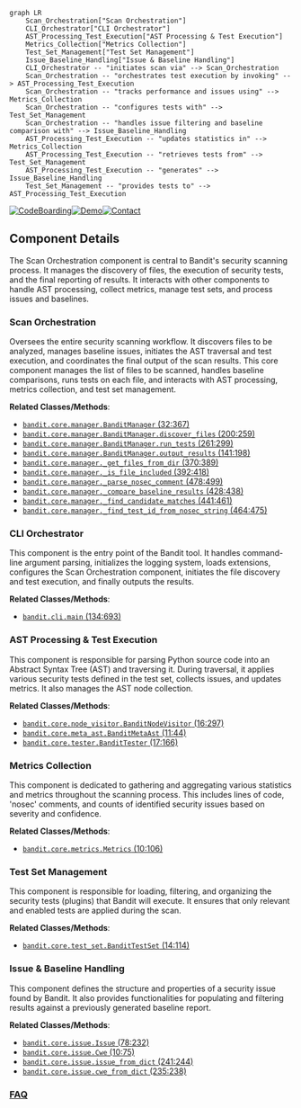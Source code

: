 ```mermaid
graph LR
    Scan_Orchestration["Scan Orchestration"]
    CLI_Orchestrator["CLI Orchestrator"]
    AST_Processing_Test_Execution["AST Processing & Test Execution"]
    Metrics_Collection["Metrics Collection"]
    Test_Set_Management["Test Set Management"]
    Issue_Baseline_Handling["Issue & Baseline Handling"]
    CLI_Orchestrator -- "initiates scan via" --> Scan_Orchestration
    Scan_Orchestration -- "orchestrates test execution by invoking" --> AST_Processing_Test_Execution
    Scan_Orchestration -- "tracks performance and issues using" --> Metrics_Collection
    Scan_Orchestration -- "configures tests with" --> Test_Set_Management
    Scan_Orchestration -- "handles issue filtering and baseline comparison with" --> Issue_Baseline_Handling
    AST_Processing_Test_Execution -- "updates statistics in" --> Metrics_Collection
    AST_Processing_Test_Execution -- "retrieves tests from" --> Test_Set_Management
    AST_Processing_Test_Execution -- "generates" --> Issue_Baseline_Handling
    Test_Set_Management -- "provides tests to" --> AST_Processing_Test_Execution
```
[![CodeBoarding](https://img.shields.io/badge/Generated%20by-CodeBoarding-9cf?style=flat-square)](https://github.com/CodeBoarding/GeneratedOnBoardings)[![Demo](https://img.shields.io/badge/Try%20our-Demo-blue?style=flat-square)](https://www.codeboarding.org/demo)[![Contact](https://img.shields.io/badge/Contact%20us%20-%20contact@codeboarding.org-lightgrey?style=flat-square)](mailto:contact@codeboarding.org)

## Component Details

The Scan Orchestration component is central to Bandit's security scanning process. It manages the discovery of files, the execution of security tests, and the final reporting of results. It interacts with other components to handle AST processing, collect metrics, manage test sets, and process issues and baselines.

### Scan Orchestration
Oversees the entire security scanning workflow. It discovers files to be analyzed, manages baseline issues, initiates the AST traversal and test execution, and coordinates the final output of the scan results. This core component manages the list of files to be scanned, handles baseline comparisons, runs tests on each file, and interacts with AST processing, metrics collection, and test set management.


**Related Classes/Methods**:

- <a href="https://github.com/PyCQA/bandit/blob/master/bandit/core/manager.py#L32-L367" target="_blank" rel="noopener noreferrer">`bandit.core.manager.BanditManager` (32:367)</a>
- <a href="https://github.com/PyCQA/bandit/blob/master/bandit/core/manager.py#L200-L259" target="_blank" rel="noopener noreferrer">`bandit.core.manager.BanditManager.discover_files` (200:259)</a>
- <a href="https://github.com/PyCQA/bandit/blob/master/bandit/core/manager.py#L261-L299" target="_blank" rel="noopener noreferrer">`bandit.core.manager.BanditManager.run_tests` (261:299)</a>
- <a href="https://github.com/PyCQA/bandit/blob/master/bandit/core/manager.py#L141-L198" target="_blank" rel="noopener noreferrer">`bandit.core.manager.BanditManager.output_results` (141:198)</a>
- <a href="https://github.com/PyCQA/bandit/blob/master/bandit/core/manager.py#L370-L389" target="_blank" rel="noopener noreferrer">`bandit.core.manager._get_files_from_dir` (370:389)</a>
- <a href="https://github.com/PyCQA/bandit/blob/master/bandit/core/manager.py#L392-L418" target="_blank" rel="noopener noreferrer">`bandit.core.manager._is_file_included` (392:418)</a>
- <a href="https://github.com/PyCQA/bandit/blob/master/bandit/core/manager.py#L478-L499" target="_blank" rel="noopener noreferrer">`bandit.core.manager._parse_nosec_comment` (478:499)</a>
- <a href="https://github.com/PyCQA/bandit/blob/master/bandit/core/manager.py#L428-L438" target="_blank" rel="noopener noreferrer">`bandit.core.manager._compare_baseline_results` (428:438)</a>
- <a href="https://github.com/PyCQA/bandit/blob/master/bandit/core/manager.py#L441-L461" target="_blank" rel="noopener noreferrer">`bandit.core.manager._find_candidate_matches` (441:461)</a>
- <a href="https://github.com/PyCQA/bandit/blob/master/bandit/core/manager.py#L464-L475" target="_blank" rel="noopener noreferrer">`bandit.core.manager._find_test_id_from_nosec_string` (464:475)</a>


### CLI Orchestrator
This component is the entry point of the Bandit tool. It handles command-line argument parsing, initializes the logging system, loads extensions, configures the Scan Orchestration component, initiates the file discovery and test execution, and finally outputs the results.


**Related Classes/Methods**:

- <a href="https://github.com/PyCQA/bandit/blob/master/bandit/cli/main.py#L134-L693" target="_blank" rel="noopener noreferrer">`bandit.cli.main` (134:693)</a>


### AST Processing & Test Execution
This component is responsible for parsing Python source code into an Abstract Syntax Tree (AST) and traversing it. During traversal, it applies various security tests defined in the test set, collects issues, and updates metrics. It also manages the AST node collection.


**Related Classes/Methods**:

- <a href="https://github.com/PyCQA/bandit/blob/master/bandit/core/node_visitor.py#L16-L297" target="_blank" rel="noopener noreferrer">`bandit.core.node_visitor.BanditNodeVisitor` (16:297)</a>
- <a href="https://github.com/PyCQA/bandit/blob/master/bandit/core/meta_ast.py#L11-L44" target="_blank" rel="noopener noreferrer">`bandit.core.meta_ast.BanditMetaAst` (11:44)</a>
- <a href="https://github.com/PyCQA/bandit/blob/master/bandit/core/tester.py#L17-L166" target="_blank" rel="noopener noreferrer">`bandit.core.tester.BanditTester` (17:166)</a>


### Metrics Collection
This component is dedicated to gathering and aggregating various statistics and metrics throughout the scanning process. This includes lines of code, 'nosec' comments, and counts of identified security issues based on severity and confidence.


**Related Classes/Methods**:

- <a href="https://github.com/PyCQA/bandit/blob/master/bandit/core/metrics.py#L10-L106" target="_blank" rel="noopener noreferrer">`bandit.core.metrics.Metrics` (10:106)</a>


### Test Set Management
This component is responsible for loading, filtering, and organizing the security tests (plugins) that Bandit will execute. It ensures that only relevant and enabled tests are applied during the scan.


**Related Classes/Methods**:

- <a href="https://github.com/PyCQA/bandit/blob/master/bandit/core/test_set.py#L14-L114" target="_blank" rel="noopener noreferrer">`bandit.core.test_set.BanditTestSet` (14:114)</a>


### Issue & Baseline Handling
This component defines the structure and properties of a security issue found by Bandit. It also provides functionalities for populating and filtering results against a previously generated baseline report.


**Related Classes/Methods**:

- <a href="https://github.com/PyCQA/bandit/blob/master/bandit/core/issue.py#L78-L232" target="_blank" rel="noopener noreferrer">`bandit.core.issue.Issue` (78:232)</a>
- <a href="https://github.com/PyCQA/bandit/blob/master/bandit/core/issue.py#L10-L75" target="_blank" rel="noopener noreferrer">`bandit.core.issue.Cwe` (10:75)</a>
- <a href="https://github.com/PyCQA/bandit/blob/master/bandit/core/issue.py#L241-L244" target="_blank" rel="noopener noreferrer">`bandit.core.issue.issue_from_dict` (241:244)</a>
- <a href="https://github.com/PyCQA/bandit/blob/master/bandit/core/issue.py#L235-L238" target="_blank" rel="noopener noreferrer">`bandit.core.issue.cwe_from_dict` (235:238)</a>




### [FAQ](https://github.com/CodeBoarding/GeneratedOnBoardings/tree/main?tab=readme-ov-file#faq)
